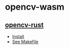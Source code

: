 # opencv-wasm

## [opencv-rust](https://github.com/twistedfall/opencv-rust)

- [Install](https://github.com/twistedfall/opencv-rust/blob/master/INSTALL.md)
- [See Makefile](./Makefile)
